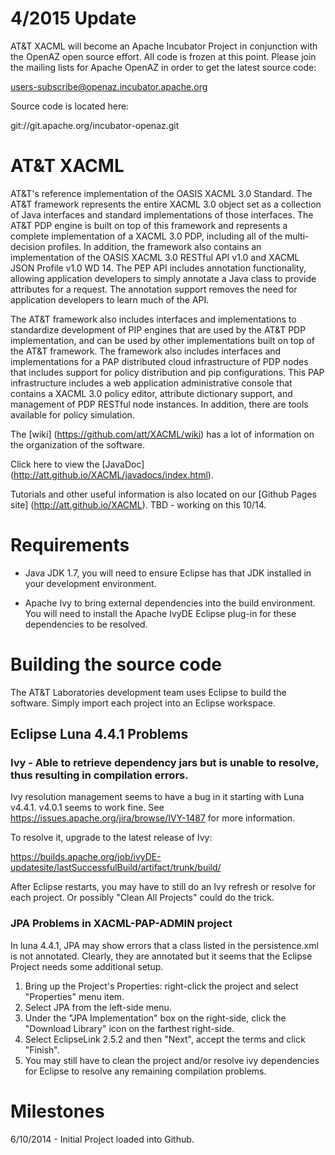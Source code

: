 # 4/2015 Update

AT&T XACML will become an Apache Incubator Project in conjunction with the OpenAZ open source effort. All code is frozen at this point. Please join the mailing lists for Apache OpenAZ in order to get the latest source code:

users-subscribe@openaz.incubator.apache.org

Source code is located here:

git://git.apache.org/incubator-openaz.git

# AT&T XACML

AT&amp;T's reference implementation of the OASIS XACML 3.0 Standard. The AT&T framework represents the entire XACML 3.0 object set as a collection of Java interfaces and standard implementations of those interfaces.  The AT&T PDP engine is built on top of this framework and represents a complete implementation of a XACML 3.0 PDP, including all of the multi-decision profiles. In addition, the framework also contains an implementation of the OASIS XACML 3.0 RESTful API v1.0 and XACML JSON Profile v1.0 WD 14. The PEP API includes annotation functionality, allowing application developers to simply annotate a Java class to provide attributes for a request. The annotation support removes the need for application developers to learn much of the API.

The AT&T framework also includes interfaces and implementations to standardize development of PIP engines that are used by the AT&T PDP implementation, and can be used by other implementations built on top of the AT&T framework. The framework also includes interfaces and implementations for a PAP distributed cloud infrastructure of PDP nodes that includes support for policy distribution and pip configurations. This PAP infrastructure includes a web application administrative console that contains a XACML 3.0 policy editor, attribute dictionary support, and management of PDP RESTful node instances. In addition, there are tools available for policy simulation.

The [wiki] (https://github.com/att/XACML/wiki) has a lot of information on the organization of the software. 

Click here to view the [JavaDoc] (http://att.github.io/XACML/javadocs/index.html).

Tutorials and other useful information is also located on our [Github Pages site] (http://att.github.io/XACML). TBD - working on this 10/14.

# Requirements

* Java JDK 1.7, you will need to ensure Eclipse has that JDK installed in your development environment.

*  Apache Ivy to bring external dependencies into the build environment. You will need to install the Apache IvyDE Eclipse plug-in for these dependencies to be resolved.

# Building the source code

The AT&T Laboratories development team uses Eclipse to build the software. Simply import each project into an Eclipse workspace.

## Eclipse Luna 4.4.1 Problems

### Ivy - Able to retrieve dependency jars but is unable to resolve, thus resulting in compilation errors.
Ivy resolution management seems to have a bug in it starting with Luna v4.4.1. v4.0.1 seems to work fine. See https://issues.apache.org/jira/browse/IVY-1487 for more information.

To resolve it, upgrade to the latest release of Ivy:

https://builds.apache.org/job/ivyDE-updatesite/lastSuccessfulBuild/artifact/trunk/build/

After Eclipse restarts, you may have to still do an Ivy refresh or resolve for each project. Or possibly "Clean All Projects" could do the trick.

### JPA Problems in XACML-PAP-ADMIN project
In luna 4.4.1, JPA may show errors that a class listed in the persistence.xml is not annotated. Clearly, they are annotated but it seems that the Eclipse Project needs some additional setup.

1. Bring up the Project's Properties: right-click the project and select "Properties" menu item.
2. Select JPA from the left-side menu.
3. Under the "JPA Implementation" box on the right-side, click the "Download Library" icon on the farthest right-side.
4. Select EclipseLink 2.5.2 and then "Next", accept the terms and click "Finish".
5. You may still have to clean the project and/or resolve ivy dependencies for Eclipse to resolve any remaining compilation problems.

# Milestones

6/10/2014 - Initial Project loaded into Github.

